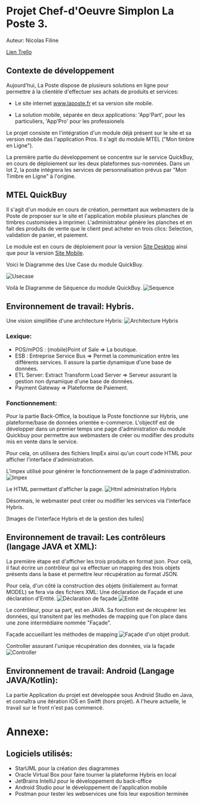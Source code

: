# Projet Chef-d'Oeuvre Simplon La Poste 3.

Auteur: Nicolas Filine

[Lien Trello](https://trello.com/invite/b/wBczrWbG/48607a4471c2fa839f4dd2ce66551b88/mtel-quickbuy)


## Contexte de développement

Aujourd'hui, La Poste dispose de plusieurs solutions en ligne pour permettre à la clientèle d'effectuer ses achats de produits et services:

- Le site internet www.laposte.fr et sa version site mobile.

- La solution mobile, séparée en deux applications: 'App'Part', pour les particuliers, 'App'Pro' pour les professionels

Le projet consiste en l'intégration d'un module déjà présent sur le site et sa version mobile das l'application Pros. Il s'agit du module MTEL ("Mon timbre en Ligne").

La première partie du développement se concentre sur le service QuickBuy, en cours de déploiement sur les deux plateformes sus-nommées. Dans un lot 2, la poste intégrera les services de personnalisation prévus par "Mon Timbre en Ligne" à l'origine.


## MTEL QuickBuy

Il s'agit d'un module en cours de création, permettant aux webmasters de la Poste de proposer sur le site et l'application mobile plusieurs planches de timbres customisées à imprimer. L'administrateur génère les planches et en fait des produits de vente que le client peut acheter en trois clics: Selection, validation de panier, et paiement.


Le module est en cours de déploiement pour la version [Site Desktop](https://laposteecom.invisionapp.com/share/PUP0CRC8MJV#/screens/340470242) ainsi que pour la version [Site Mobile](https://laposteecom.invisionapp.com/share/HMOF92GGD5E#/screens/337391095). 


Voici le Diagramme des Use Case du module QuickBuy.

![Usecase](https://github.com/Balbri/MtelPres/blob/master/img/QuickBuy_Use_Case.png)


Voilà le Diagramme de Séquence du module QuickBuy.
![Sequence](https://github.com/Balbri/MtelPres/blob/master/img/QuickBuyMtelSequence.png)

## Environnement de travail: Hybris.

Une vision simplifiée d'une architecture Hybris:
![Architecture Hybris](https://github.com/Balbri/MtelPres/blob/master/img/Crossview-Hybris%20System%20Context.png)


### Lexique:

* POS/mPOS : (mobile)Point of Sale => La boutique.
* ESB : Entreprise Service Bus => Permet la communication entre les différents services. Il assure la partie dynamique d'une base de données.
* ETL Server: Extract Transform Load Server => Serveur assurant la gestion non dynamique d'une base de données.
* Payment Gateway => Plateforme de Paiement.

### Fonctionnement:

Pour la partie Back-Office, la boutique la Poste fonctionne sur Hybris, une plateforme/base de données orientée e-commerce. L'objectif est de développer dans un premier temps une page d'administration du module Quickbuy pour permettre aux webmasters de créer ou modifier des produits mis en vente dans le service.

Pour cela, on utilisera des fichiers ImpEx ainsi qu'un court code HTML pour afficher l'interface d'administration.

L'impex utilisé pour générer le fonctionnement de la page d'administration.
![Impex](https://github.com/Balbri/MtelPres/blob/master/img/Impex_admin_page.PNG)

Le HTML permettant d'afficher la page.
![Html administration Hybris](https://github.com/Balbri/MtelPres/blob/master/img/Html_hybris.PNG)

Désormais, le webmaster peut créer ou modifier les services via l'interface Hybris.

[Images de l'interface Hybris et de la gestion des tuiles]


## Environnement de travail: Les contrôleurs (langage JAVA et XML):

La première étape est d'afficher les trois produits en format json. Pour celà, il faut écrire un contrôleur qui va effectuer un mapping des trois objets présents dans la base et permettre leur récupération au format JSON.

Pour cela, d'un côté la construction des objets (initialement au format MODEL) se fera via des fichiers XML: Une déclaration de Façade et une déclaration d'Entité. 
![Déclaration de façade](https://github.com/Balbri/MtelPres/blob/master/img/TuileQuickBuyBean.PNG)
![Entité](https://github.com/Balbri/MtelPres/blob/master/img/eboutiquecommercewebservices-beans.PNG)

Le contrôleur, pour sa part, est en JAVA. Sa fonction est de récupérer les données, qui transitent par les methodes de mapping que l'on place dans une zone intermédiaire nommée "Façade".


Façade accueillant les méthodes de mapping
![Façade d'un objet produit](https://github.com/Balbri/MtelPres/blob/master/img/tuileQBCompFacade.PNG).

Controller assurant l'unique récupération des données, via la façade
![Controller](https://github.com/Balbri/MtelPres/blob/master/img/QbControllerJava.PNG)

## Environnement de travail: Android (Langage JAVA/Kotlin):

La partie Application du projet est développée sous Android Studio en Java, et connaîtra une itération IOS en Switft (hors projet). A l'heure actuelle, le travail sur le front n'est pas commencé.



# Annexe:

## Logiciels utilisés:

* StarUML pour la création des diagrammes
* Oracle Virtual Box pour faire tourner la plateforme Hybris en local
* JetBrains IntelliJ pour le développement du back-office
* Android Studio pour le développement de l'application mobile
* Postman pour tester les webservices une fois leur exposition terminée
